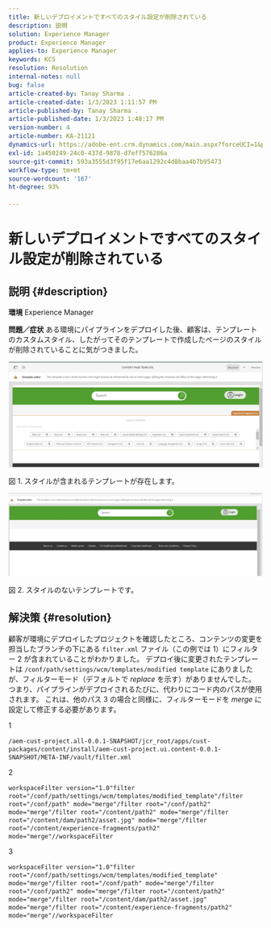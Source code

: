 ```yaml
---
title: 新しいデプロイメントですべてのスタイル設定が削除されている
description: 説明
solution: Experience Manager
product: Experience Manager
applies-to: Experience Manager
keywords: KCS
resolution: Resolution
internal-notes: null
bug: false
article-created-by: Tanay Sharma .
article-created-date: 1/3/2023 1:11:57 PM
article-published-by: Tanay Sharma .
article-published-date: 1/3/2023 1:48:17 PM
version-number: 4
article-number: KA-21121
dynamics-url: https://adobe-ent.crm.dynamics.com/main.aspx?forceUCI=1&pagetype=entityrecord&etn=knowledgearticle&id=e75d5a2c-688b-ed11-81ac-6045bd006a22
exl-id: 1a450249-24c0-437d-9878-d7eff576286a
source-git-commit: 593a3555d3f95f17e6aa1292c4d8baa4b7b95473
workflow-type: tm+mt
source-wordcount: '167'
ht-degree: 93%

---
```


# 新しいデプロイメントですべてのスタイル設定が削除されている

## 説明 {#description}

<b>環境</b>
Experience Manager


<b>問題／症状</b>
ある環境にパイプラインをデプロイした後、顧客は、テンプレートのカスタムスタイル、したがってそのテンプレートで作成したページのスタイルが削除されていることに気がつきました。



![](assets/___ec5d5a2c-688b-ed11-81ac-6045bd006a22___.png)

図 1. スタイルが含まれるテンプレートが存在します。



![](assets/___f05d5a2c-688b-ed11-81ac-6045bd006a22___.png)

図 2. スタイルのないテンプレートです。


## 解決策 {#resolution}


顧客が環境にデプロイしたプロジェクトを確認したところ、コンテンツの変更を担当したブランチの下にある `filter.xml` ファイル（この例では 1）にフィルター 2 が含まれていることがわかりました。
デプロイ後に変更されたテンプレートは `/conf/path/settings/wcm/templates/modified template` にありましたが、フィルターモード（デフォルトで *replace* を示す）がありませんでした。
つまり、パイプラインがデプロイされるたびに、代わりにコード内のパスが使用されます。
これは、他のパス 3 の場合と同様に、フィルターモードを *merge* に設定して修正する必要があります。

1


```
/aem-cust-project.all-0.0.1-SNAPSHOT/jcr_root/apps/cust-packages/content/install/aem-cust-project.ui.content-0.0.1-SNAPSHOT/META-INF/vault/filter.xml
```



2

```
workspaceFilter version="1.0"filter root="/conf/path/settings/wcm/templates/modified_template"/filter root="/conf/path" mode="merge"/filter root="/conf/path2" mode="merge"/filter root="/content/path2" mode="merge"/filter root="/content/dam/path2/asset.jpg" mode="merge"/filter root="/content/experience-fragments/path2" mode="merge"//workspaceFilter
```




3


```
workspaceFilter version="1.0"filter root="/conf/path/settings/wcm/templates/modified_template" mode="merge"/filter root="/conf/path" mode="merge"/filter root="/conf/path2" mode="merge"/filter root="/content/path2" mode="merge"/filter root="/content/dam/path2/asset.jpg" mode="merge"/filter root="/content/experience-fragments/path2" mode="merge"//workspaceFilter
```
